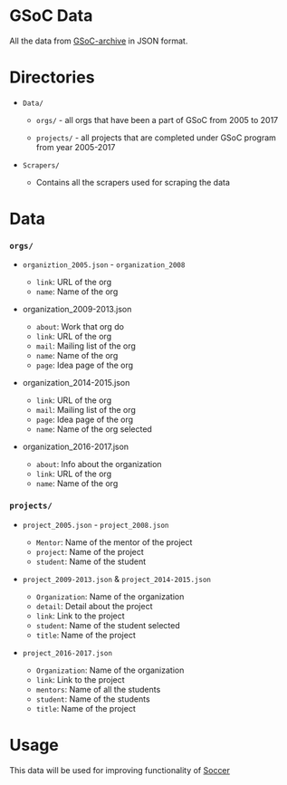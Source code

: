 # GSoC Data

All the data from [GSoC-archive](https://developers.google.com/open-source/gsoc/past-summers) in JSON format.

# Directories

* `Data/`
    + `orgs/` - all orgs that have been a part of GSoC from 2005 to 2017

    + `projects/` - all projects that are completed under GSoC program from year 2005-2017

* `Scrapers/`
    - Contains all the scrapers used for scraping the data

# Data

### `orgs/`

* `organiztion_2005.json` - `organization_2008`
    - `link`: URL of the org
    - `name`: Name of the org

*  organization_2009-2013.json
    -  `about`: Work that org do
    -  `link`: URL of the org
    -  `mail`: Mailing list of the org
    -  `name`: Name of the org
    -  `page`: Idea page of the org

* organization_2014-2015.json
    - `link`: URL of the org
    - `mail`: Mailing list of the org
    - `page`: Idea page of the org
    - `name`: Name of the org selected

* organization_2016-2017.json
    - `about`: Info about the organization
    - `link`: URL of the org
    - `name`: Name of the org

### `projects/`

* `project_2005.json` - `project_2008.json`
    - `Mentor`: Name of the mentor of the project
    - `project`: Name of the project
    - `student`: Name of the student

* `project_2009-2013.json` & `project_2014-2015.json`
    - `Organization`: Name of the organization
    - `detail`: Detail about the project
    - `link`: Link to the project
    - `student`: Name of the student selected
    - `title`: Name of the project

* `project_2016-2017.json`
    - `Organization`: Name of the organization
    - `link`: Link to the project
    - `mentors`: Name of all the students
    - `student`: Name of the students
    - `title`: Name of the project


# Usage

This data will be used for improving functionality of [Soccer](http://dufferzafar.github.io/Soccer/)
